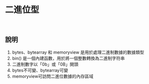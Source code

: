 # 二進位型

<br>

## 說明

1. bytes、bytearray 和 memoryview 是用於處理二進制數據的數據類型
2. bin() 是一個內建函數，用於將一個整數轉換為二進制字符串
3. 二進制數字以「0b」或「0B」開頭
4. bytes不可變、bytearray可變
5. memoryview可訪問二進位數據的內存區域

<br>
